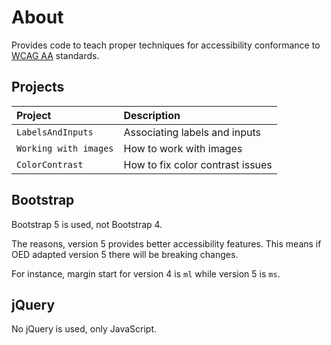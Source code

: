 # About

Provides code to teach proper techniques for accessibility conformance to [WCAG AA](https://www.w3.org/WAI/WCAG2AA-Conformance) standards.

## Projects

| Project  | Description |
| :------------- | :------------- |
| `LabelsAndInputs`  | Associating labels and inputs  |
| `Working with images`  | How to work with images  |
| `ColorContrast`  | How to fix color contrast issues  |

## Bootstrap

Bootstrap 5 is used, not Bootstrap 4.

The reasons, version 5 provides better accessibility features. This means if OED adapted version 5 there will be breaking changes. 

For instance, margin start for version 4 is `ml` while version 5 is `ms`.

## jQuery

No jQuery is used, only JavaScript.